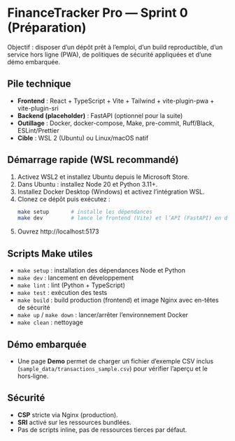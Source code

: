 # FinanceTracker Pro — Sprint 0 (Préparation)

Objectif : disposer d’un dépôt prêt à l’emploi, d’un build reproductible, d’un service hors ligne (PWA), de politiques de sécurité appliquées et d’une démo embarquée.

## Pile technique
- **Frontend** : React + TypeScript + Vite + Tailwind + vite-plugin-pwa + vite-plugin-sri
- **Backend (placeholder)** : FastAPI (optionnel pour la suite)
- **Outillage** : Docker, docker-compose, Make, pre-commit, Ruff/Black, ESLint/Prettier
- **Cible** : WSL 2 (Ubuntu) ou Linux/macOS natif

## Démarrage rapide (WSL recommandé)
1. Activez WSL2 et installez Ubuntu depuis le Microsoft Store.
2. Dans Ubuntu : installez Node 20 et Python 3.11+.
3. Installez Docker Desktop (Windows) et activez l’intégration WSL.
4. Clonez ce dépôt puis exécutez :
   ```bash
   make setup       # installe les dépendances
   make dev         # lance le frontend (Vite) et l’API (FastAPI) en dev
   ```
5. Ouvrez http://localhost:5173

## Scripts Make utiles
- `make setup` : installation des dépendances Node et Python
- `make dev` : lancement en développement
- `make lint` : lint (Python + TypeScript)
- `make test` : exécution des tests
- `make build` : build production (frontend) et image Nginx avec en-têtes de sécurité
- `make up` / `make down` : lancer/arrêter l’environnement Docker
- `make clean` : nettoyage

## Démo embarquée
- Une page **Demo** permet de charger un fichier d’exemple CSV inclus (`sample_data/transactions_sample.csv`) pour vérifier l’aperçu et le hors‑ligne.

## Sécurité
- **CSP** stricte via Nginx (production).
- **SRI** activé sur les ressources bundlées.
- Pas de scripts inline, pas de ressources tierces par défaut.
